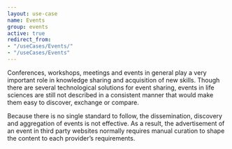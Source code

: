 ```yaml
---
layout: use-case
name: Events
group: events
active: true
redirect_from: 
- "/useCases/Events/"
- "/useCases/Events"
---
```


Conferences, workshops, meetings and events in general play a very important role in knowledge sharing and acquisition of new skills. Though there are several technological solutions for event sharing, events in life sciences are still not described in a consistent manner that would make them easy to discover, exchange or compare.

Because there is no single standard to follow, the dissemination, discovery and aggregation of events is not effective. As a result, the advertisement of an event in third party websites normally requires manual curation to shape the content to each provider’s requirements.